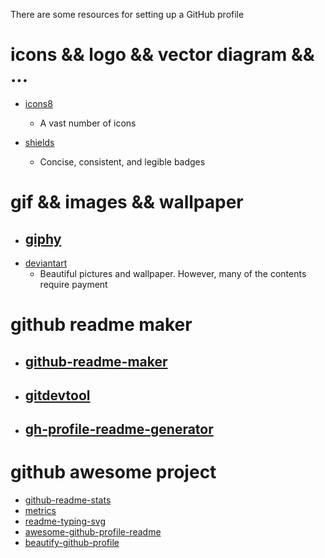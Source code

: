 There are some resources for setting up a GitHub profile

# icons && logo && vector diagram  && ...
- [icons8](https://icons8.com/)
    -  A vast number of icons

- [shields](https://shields.io/)
    -  Concise, consistent, and legible badges

# gif && images && wallpaper
- [giphy](https://giphy.com/)
  -
- [deviantart](https://www.deviantart.com/watch/deviations)
  - Beautiful pictures and wallpaper. However, many of the contents require payment

# github readme maker
- [github-readme-maker](https://github-readme-maker.vercel.app/)
  -
- [gitdevtool](https://www.gitdevtool.com/profile)
  -
- [gh-profile-readme-generator](https://rahuldkjain.github.io/gh-profile-readme-generator/)
  -

# github awesome project
- [github-readme-stats](https://github.com/anuraghazra/github-readme-stats)
- [metrics](https://github.com/lowlighter/metrics)
- [readme-typing-svg](https://github.com/DenverCoder1/readme-typing-svg)
- [awesome-github-profile-readme](https://github.com/abhisheknaiidu/awesome-github-profile-readme)
- [beautify-github-profile](https://github.com/rzashakeri/beautify-github-profile)
